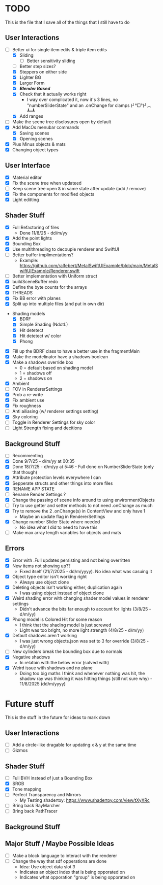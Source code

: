 # TODO
This is the file that I save all of the things that I still have to do



## User Interactions
- [ ] Better ui for single item edits & triple item edits
    - [x] Sliding
        - [ ] Better sensitivity sliding
    - [ ] Better step sizes?
    - [x] Steppers on either side
    - [x] Lighter BG
    - [x] Larger Form
    - [x] ***Blender Based***
    - [x] Check that it actually works right
        - I way over complicated it, now it's 3 lines, no "numberSliderState" and an .onChange for clamps   (╯°□°)╯︵ ┻━┻
    - [x] Add ranges
- [ ] Make the scene tree disclosures open by default
- [x] Add MacOs menubar commands
    - [x] Saving scenes
    - [x] Opening scenes
- [x] Plus Minus objects & mats
- [x] Changing object types

## User Interface
- [x] Material editor
- [x] Fix the scene tree when updateed
- [ ] Keep scene tree open & in same state after update (add / remove)
- [x] Fix the components for modified objects
- [x] Light editting

## Shader Stuff
- [x] Full Refactoring of files
    - Done 11/8/25 - dd/m/yy
- [x] Add the point lights
- [x] Bounding Box
- [x] Use multithreading to decouple renderer and SwiftUI
- [ ] Better buffer implimentations?
    - Example: https://github.com/ralfebert/MetalSwiftUIExample/blob/main/MetalSwiftUIExample/Renderer.swift
- [ ] Better implementation with Uniform struct
- [x] buildSceneBuffer redo
- [x] Define the byte counts for the arrays
- [x] THREADS
- [x] Fix BB error with planes
- [x] Split up into multiple files (and put in own dir)
- Shading models
    - [x] BDRF
    - [x] Simple Shading (NdotL)
    - [x] Hit detetect
    - [x] Hit detetect w/ color
    - [x] Phong
- [x] Fill up the BDRF class to have a better use in the fragmentMain
- [x] Make the modelinator have a shadows boolean
- [x] Make a shadows override box
    - 0 = default based on shading model
    - 1 = shadows off
    - 2 = shadows on
- [x] Ambient
- [ ] FOV in RendererSettings
- [x] Prob a re-write
- [x] Fix ambient use
- [x] Fix roughness
- [ ] Anti ailiasing (w/ renderer settings setting)
- [x] Sky coloring
- [ ] Toggle in Renderer Settings for sky color
- [ ] Light Strength fixing and decitions

## Background Stuff
- [ ] Recommenting
 - [x] Done 9/7/25 - d/m/yy at 00:35
 - [x] Done 18/7/25 - d/m/yy at 5:46 - Full done on NumberSliderState (only that though)
- [x] Attribute protection levels everywhere I can
- [x] Sepperate structs and other things into more files
- [x] RENAME APP STATE
- [ ] Rename Render Settings ?
- [x] Change the passing of scene info around to using envirormentObjects
- [ ] Try to use getter and setter methods to not need .onChange as much
- [x] Try to remove the 2 .onChange(s) in ContentView and only have 1
    - Maybe an update flag in RendererSettings
- [x] Change number Slider State where needed
    - No idea what I did to need to have this
- [ ] Make max array length variables for objects and mats

## Errors
- [x] Error with .Full updates persisting and not being overritten
- [x] New items not showing up??
    - Fixed itself (21/7/2025 - dd/m/yyyy). No idea what was casuing it
- [x] Object type editor isn't working right
    - Always use object clone
- [x] Deleting objects isn't working either, duplication again
    - I was using object instead of object clone
- [x] Weird shading error with changing shader model values in renderer settings
    - Didn't advance the bits far enough to account for lights (3/8/25 - d/m/yy)
- [x] Phong model is Colored Hit for some reason
    - I think that the shading model is just screwed 
    - Light was too bright, no more light strength (4/8/25 - d/m/yy)
- [x] Default shadows aren't working
    - I was just wrong objects.json was set to 3 for override (3/8/25 - d/m/yy)
- [ ] New cylinders break the bounding box due to normals
- [x] Negative shadows
    - In relatoin with the below error (solved with)
- [x] Weird issue with shadows and no plane
    - Doing too big maths I think and whenever nothing was hit, the shadow ray was thinking it was hitting things (still not sure why) - 11/8/2025 (dd/m/yyyy)



# Future stuff
This is the stuff in the future for ideas to mark down

## User Interactions
- [ ] Add a circle-like dragable for updating x & y at the same time
- [ ] Gizmos

## Shader Stuff
- [ ] Full BVH instead of just a Bounding Box
- [x] SRGB
- [x] Tone mapping
- [ ] Perfect Transparency and Mirrors
    - My Testing shadertoy: https://www.shadertoy.com/view/tXyXRc
- [ ] Bring back RayMarcher
- [ ] Bring back PathTracer

## Background Stuff

## Major Stuff / Maybe Possible Ideas
- [ ] Make a block language to interact with the renderer
- [ ] Change the way that sdf opperations are done
    - Idea: Use object data slot 3
    - Indicates an object index that is being opporated on
    - Indicates what opporation "group" is being opporated on
